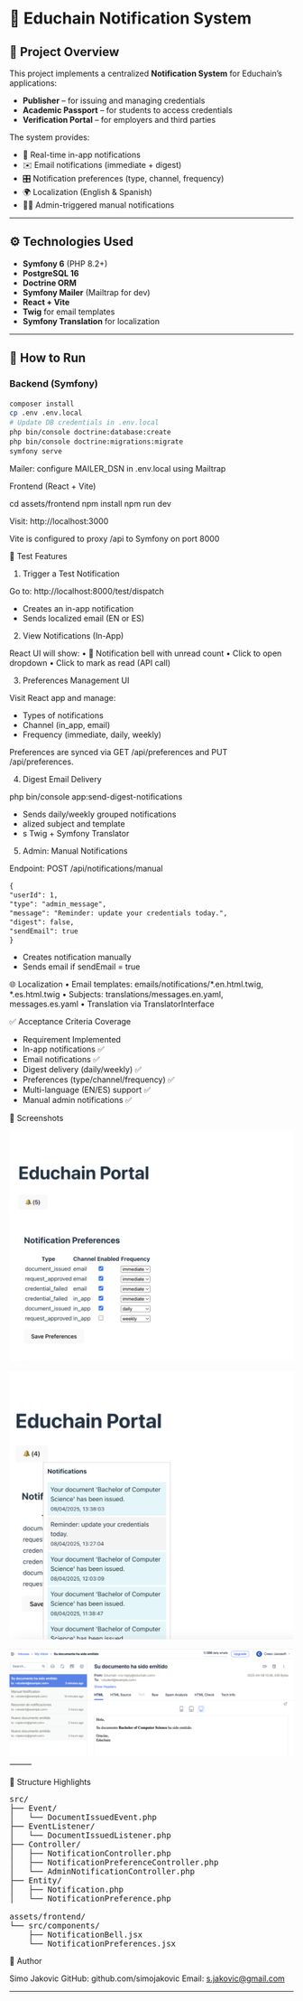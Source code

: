 # 📘 Educhain Notification System

## 🏫 Project Overview

This project implements a centralized **Notification System** for Educhain’s applications:

- **Publisher** – for issuing and managing credentials
- **Academic Passport** – for students to access credentials
- **Verification Portal** – for employers and third parties

The system provides:

- 🔔 Real-time in-app notifications
- ✉️ Email notifications (immediate + digest)
- 🎛️ Notification preferences (type, channel, frequency)
- 🌍 Localization (English & Spanish)
- 🧑‍💼 Admin-triggered manual notifications

---

## ⚙️ Technologies Used

- **Symfony 6** (PHP 8.2+)
- **PostgreSQL 16**
- **Doctrine ORM**
- **Symfony Mailer** (Mailtrap for dev)
- **React + Vite**
- **Twig** for email templates
- **Symfony Translation** for localization

---

## 🚀 How to Run

### Backend (Symfony)

```bash
composer install
cp .env .env.local
# Update DB credentials in .env.local
php bin/console doctrine:database:create
php bin/console doctrine:migrations:migrate
symfony serve
```

Mailer: configure MAILER_DSN in .env.local using Mailtrap

Frontend (React + Vite)

cd assets/frontend
npm install
npm run dev

Visit: http://localhost:3000

Vite is configured to proxy /api to Symfony on port 8000

🔧 Test Features

1. Trigger a Test Notification

Go to:
http://localhost:8000/test/dispatch
- Creates an in-app notification
- Sends localized email (EN or ES)

2. View Notifications (In-App)

React UI will show:
•	🔔 Notification bell with unread count
•	Click to open dropdown
•	Click to mark as read (API call)

3. Preferences Management UI

Visit React app and manage:
- Types of notifications
- Channel (in_app, email)
- Frequency (immediate, daily, weekly)

Preferences are synced via GET /api/preferences and PUT /api/preferences.

4. Digest Email Delivery

php bin/console app:send-digest-notifications

- Sends daily/weekly grouped notifications 
- alized subject and template 
- s Twig + Symfony Translator

5. Admin: Manual Notifications

Endpoint: POST /api/notifications/manual
```
{
"userId": 1,
"type": "admin_message",
"message": "Reminder: update your credentials today.",
"digest": false,
"sendEmail": true
}
```

- Creates notification manually 
- Sends email if sendEmail = true

🌐 Localization
•	Email templates: emails/notifications/*.en.html.twig, *.es.html.twig
•	Subjects: translations/messages.en.yaml, messages.es.yaml
•	Translation via TranslatorInterface

✅ Acceptance Criteria Coverage

- Requirement	Implemented 
- In-app notifications	✅ 
- Email notifications	✅ 
- Digest delivery (daily/weekly)	✅ 
- Preferences (type/channel/frequency)	✅ 
- Multi-language (EN/ES) support	✅ 
- Manual admin notifications	✅

📸 Screenshots

![Notification Bell UI](sc1.png)

![Preferences Page](sc2.png)

![Email in Mailtrap inbox](sc3.png)
⸻

📁 Structure Highlights

<pre>
src/
├── Event/
│   └── DocumentIssuedEvent.php
├── EventListener/
│   └── DocumentIssuedListener.php
├── Controller/
│   ├── NotificationController.php
│   ├── NotificationPreferenceController.php
│   └── AdminNotificationController.php
├── Entity/
│   ├── Notification.php
│   └── NotificationPreference.php

assets/frontend/
└── src/components/
    ├── NotificationBell.jsx
    └── NotificationPreferences.jsx
</pre>

🙋 Author

Simo Jakovic
GitHub: github.com/simojakovic
Email: s.jakovic@gmail.com

---
